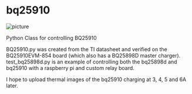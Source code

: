 # bq25910
![picture](https://www.ti.com/content/dam/ticom/images/products/legacy-boards/b/bq25910evm-854_bq25910evm-854-image-board-1.jpg)

Python Class for controlling BQ25910

BQ25910.py was created from the TI datasheet and verified on the BQ25910EVM-854 board (which also has a BQ25898D master charger). test_bq25898d.py is an example of controlling both the bq25898d and bq25910 with a raspberry pi and custom relay board.

I hope to upload thermal images of the bq25910 charging at 3, 4, 5 and 6A later.
